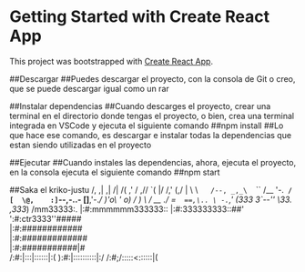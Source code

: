 # Getting Started with Create React App

This project was bootstrapped with [Create React App](https://github.com/facebook/create-react-app).

##Descargar 
##Puedes descargar el proyecto, con la consola de Git o creo, que se puede descargar igual como un rar 

##Instalar dependencias 
##Cuando descarges el proyecto, crear una terminal en el directorio donde tengas el proyecto, o bien, crea una terminal integrada en VSCode y ejecuta el siguiente comando 
##npm install 
##Lo que hace ese comando, es descargar e instalar todas la dependencias que estan siendo utilizadas en el proyecto 

##Ejecutar 
##Cuando instales las dependencias, ahora, ejecuta el proyecto, en la consola ejecuta el siguiente comando 
##npm start 
    
##Saka el kriko-justu
                 /,   ,|   ,|
             /| /(  ,' / ,//
          \`( |/ /,'  (,/ |
           \ \ ` `   `  /--,
         _,_\ `  ` `  ``  /__
          '-.____________`  /
            [  \@,    :] `--,-..-
            [__________]__,'-._/
             )'o\ ' o) \/ )
             \  /   __  ./
              \=`   ==,\..
               \ -. `,' (333
               3`--''    \33.
             ,333_) /mm33333:.
            |:#:mmmmmm333333::
            |:#:333333333::##'
            ':#:ctr3333''#####\
             |:#:#\###########\
             |:#:##\###########\
             |:#:###\########|#\
             /:#:|:::\|::::::|:(
             ):#:|::::\::::::|:/
            /:#;/:::::<::::::|(
